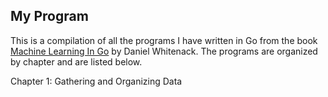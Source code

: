 ## My Program

This is a compilation of all the programs I have written in Go from the book [Machine Learning In Go](https://www.packtpub.com/big-data-and-business-intelligence/machine-learning-go) by Daniel Whitenack. The programs are organized by chapter and are listed below.

Chapter 1: Gathering and Organizing Data
